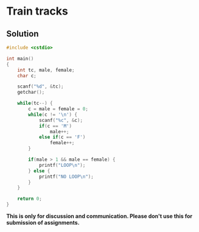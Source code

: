 # Train tracks

## Solution

```c++
#include <cstdio>

int main()
{
    int tc, male, female;
    char c;

    scanf("%d", &tc);
    getchar();

    while(tc--) {
        c = male = female = 0;
        while(c != '\n') {
            scanf("%c", &c);
            if(c == 'M')
                male++;
            else if(c == 'F')
                female++;
        }

        if(male > 1 && male == female) {
            printf("LOOP\n");
        } else {
            printf("NO LOOP\n");
        }
    }

    return 0;
}

```


**This is only for discussion and communication. Please don't use this for submission of assignments.**